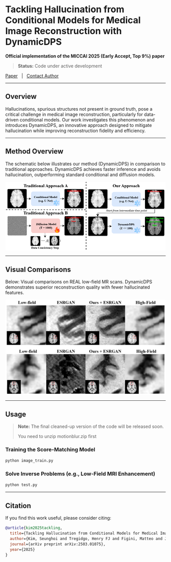 # Tackling Hallucination from Conditional Models for Medical Image Reconstruction with DynamicDPS

**Official implementation of the MICCAI 2025 (Early Accept, Top 9%) paper**

> **Status:** Code under active development

[Paper](https://arxiv.org/pdf/2503.01075) &nbsp;&nbsp;|&nbsp;&nbsp; [Contact Author](mailto:seunghoi.kim.17@ucl.ac.uk)

---

## Overview

Hallucinations, spurious structures not present in ground truth, pose a critical challenge in medical image reconstruction, particularly for data-driven conditional models. Our work investigates this phenomenon and introduces DynamicDPS, an innovative approach designed to mitigate hallucination while improving reconstruction fidelity and efficiency.

---

## Method Overview

The schematic below illustrates our method (DynamicDPS) in comparison to traditional approaches. DynamicDPS achieves faster inference and avoids hallucination, outperforming standard conditional and diffusion models.

![Schematic overview: DynamicDPS vs. traditional approaches](imgs/method_simple.png)


---

## Visual Comparisons

Below: Visual comparisons on REAL low-field MR scans. DynamicDPS demonstrates superior reconstruction quality with fewer hallucinated features.

![Visual comparisons on real low-field MR scans](imgs/results_real.png)


---

## Usage

> **Note:** The final cleaned-up version of the code will be released soon.
>
> You need to unzip motionblur.zip first

### Training the Score-Matching Model
```bash
python image_train.py
```

### Solve Inverse Problems (e.g., Low-Field MRI Enhancement)
```bash
python test.py
```

---

## Citation

If you find this work useful, please consider citing:
```bibtex
@article{kim2025tackling,
  title={Tackling Hallucination from Conditional Models for Medical Image Reconstruction with DynamicDPS},
  author={Kim, Seunghoi and Tregidgo, Henry FJ and Figini, Matteo and Jin, Chen and Joshi, Sarang and Alexander, Daniel C},
  journal={arXiv preprint arXiv:2503.01075},
  year={2025}
}
```
